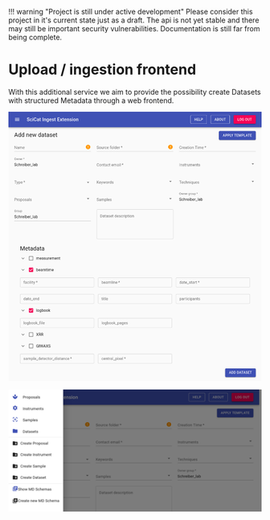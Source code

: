 !!! warning  "Project is still under active development"
     Please consider this project in it's current state just as a 
     draft. The api is not yet stable and there may still be important 
     security vulnerabilities. Documentation is still far from being complete.

# Upload / ingestion frontend

With this additional service we aim to provide the possibility create Datasets with structured Metadata through a web frontend.

![Screenshot Dataset](img/ingest_dataset.png)

![Screenshot](img/ingest_menu.png)